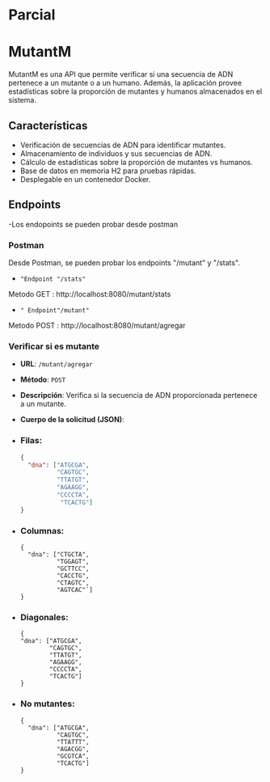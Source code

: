 ﻿# Parcial

# MutantM

MutantM es una API que permite verificar si una secuencia de ADN pertenece a un mutante o a un humano. Además, la aplicación provee estadísticas sobre la proporción de mutantes y humanos almacenados en el sistema.

## Características

- Verificación de secuencias de ADN para identificar mutantes.
- Almacenamiento de individuos y sus secuencias de ADN.
- Cálculo de estadísticas sobre la proporción de mutantes vs humanos.
- Base de datos en memoria H2 para pruebas rápidas.
- Desplegable en un contenedor Docker.

## Endpoints

-Los endopoints se pueden probar desde postman

### **Postman**

Desde Postman, se pueden probar los endpoints "/mutant" y "/stats".

* `"Endpoint "/stats"`

Metodo GET : http://localhost:8080/mutant/stats

* `" Endpoint"/mutant"`

Metodo POST : http://localhost:8080/mutant/agregar

### Verificar si es mutante

- **URL**: `/mutant/agregar`
- **Método**: `POST`
- **Descripción**: Verifica si la secuencia de ADN proporcionada pertenece a un mutante.
- **Cuerpo de la solicitud (JSON)**:

- ### Filas:
  ```json
  {
    "dna": ["ATGCGA",
            "CAGTGC",
            "TTATGT",
            "AGAAGG",
            "CCCCTA",
             "TCACTG"]
  }

- ### Columnas:
  ```
  {
    "dna": ["CTGCTA",
            "TGGAGT",
            "GCTTCC",
            "CACCTG",
            "CTAGTC",
            "AGTCAC"`]
  }

- ### Diagonales:
    ```
  {
    "dna": ["ATGCGA",
            "CAGTGC",
            "TTATGT",
            "AGAAGG",
            "CCCCTA",
            "TCACTG"]
  }
  
- ### No mutantes:
    ```
    {
      "dna": ["ATGCGA",
              "CAGTGC",
              "TTATTT",
              "AGACGG",
              "GCGTCA",
              "TCACTG"]
    }



